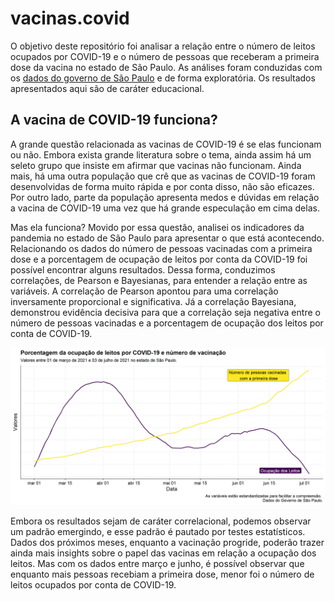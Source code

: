 
# vacinas.covid

<!-- badges: start -->
<!-- badges: end -->

O objetivo deste repositório foi analisar a relação entre o número de leitos ocupados por COVID-19 e o número de pessoas que receberam a primeira dose da vacina no estado de São Paulo. As análises foram conduzidas com os [dados do governo de São Paulo](https://www.saopaulo.sp.gov.br/planosp/simi/dados-abertos/) e de forma exploratória. Os resultados apresentados aqui são de caráter educacional.

## A vacina de COVID-19 funciona?

A grande questão relacionada as vacinas de COVID-19 é se elas funcionam ou não. Embora exista grande literatura sobre o tema, ainda assim há um seleto grupo que insiste em afirmar que vacinas não funcionam. Ainda mais, há uma outra população que crê que as vacinas de COVID-19 foram desenvolvidas de forma muito rápida e por conta disso, não são eficazes. Por outro lado, parte da população apresenta medos e dúvidas em relação a vacina de COVID-19 uma vez que há grande especulação em cima delas.

Mas ela funciona? Movido por essa questão, analisei os indicadores da pandemia no estado de São Paulo para apresentar o que está acontecendo. Relacionando os dados do número de pessoas vacinadas com a primeira dose e a porcentagem de ocupação de leitos por conta da COVID-19 foi possível encontrar alguns resultados. Dessa forma, conduzimos correlações, de Pearson e Bayesianas, para entender a relação entre as variáveis. A correlação de Pearson apontou para uma correlação inversamente proporcional e significativa. Já a correlação Bayesiana, demonstrou evidência decisiva para que a correlação seja negativa entre o número de pessoas vacinadas e a porcentagem de ocupação dos leitos por conta de COVID-19.

![grafico_vacinacao_ocupacao](figs/vacina_ocupacao.png)

Embora os resultados sejam de caráter correlacional, podemos observar um padrão emergindo, e esse padrão é pautado por testes estatísticos. Dados dos próximos meses, enquanto a vacinação progride, poderão trazer ainda mais insights sobre o papel das vacinas em relação a ocupação dos leitos. Mas com os dados entre março e junho, é possível observar que enquanto mais pessoas recebiam a primeira dose, menor foi o número de leitos ocupados por conta de COVID-19.

